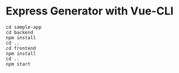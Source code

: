 # Express Generator with Vue-CLI

```
cd sample-app
cd backend 
npm install 
cd ..
cd frontend
npm install
cd ..
npm start
```
